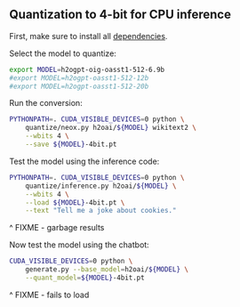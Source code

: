 ## Quantization to 4-bit for CPU inference

First, make sure to install all [dependencies](../INSTALL.md).

Select the model to quantize:
```bash
export MODEL=h2ogpt-oig-oasst1-512-6.9b
#export MODEL=h2ogpt-oasst1-512-12b
#export MODEL=h2ogpt-oasst1-512-20b
```

Run the conversion:
```bash
PYTHONPATH=. CUDA_VISIBLE_DEVICES=0 python \
    quantize/neox.py h2oai/${MODEL} wikitext2 \
    --wbits 4 \
    --save ${MODEL}-4bit.pt
```

Test the model using the inference code:
```bash
PYTHONPATH=. CUDA_VISIBLE_DEVICES=0 python \
    quantize/inference.py h2oai/${MODEL} \
    --wbits 4 \
    --load ${MODEL}-4bit.pt \
    --text "Tell me a joke about cookies."
```
^ FIXME - garbage results

Now test the model using the chatbot:
```bash
CUDA_VISIBLE_DEVICES=0 python \
    generate.py --base_model=h2oai/${MODEL} \
    --quant_model=${MODEL}-4bit.pt
```
^ FIXME - fails to load
